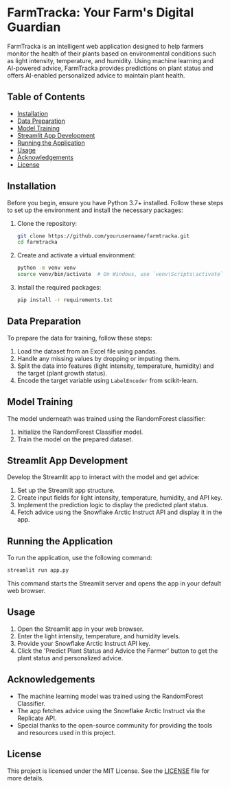 # FarmTracka: Your Farm's Digital Guardian

FarmTracka is an intelligent web application designed to help farmers monitor the health of their plants based on environmental conditions such as light intensity, temperature, and humidity. Using machine learning and AI-powered advice, FarmTracka provides predictions on plant status and offers AI-enabled personalized advice to maintain plant health.

## Table of Contents

- [Installation](#installation)
- [Data Preparation](#data-preparation)
- [Model Training](#model-training)
- [Streamlit App Development](#streamlit-app-development)
- [Running the Application](#running-the-application)
- [Usage](#usage)
- [Acknowledgements](#acknowledgements)
- [License](#license)

## Installation

Before you begin, ensure you have Python 3.7+ installed. Follow these steps to set up the environment and install the necessary packages:

1. Clone the repository:
    ```bash
    git clone https://github.com/yourusername/farmtracka.git
    cd farmtracka
    ```

2. Create and activate a virtual environment:
    ```bash
    python -m venv venv
    source venv/bin/activate  # On Windows, use `venv\Scripts\activate`
    ```

3. Install the required packages:
    ```bash
    pip install -r requirements.txt
    ```

## Data Preparation

To prepare the data for training, follow these steps:

1. Load the dataset from an Excel file using pandas.
2. Handle any missing values by dropping or imputing them.
3. Split the data into features (light intensity, temperature, humidity) and the target (plant growth status).
4. Encode the target variable using `LabelEncoder` from scikit-learn.

## Model Training

The model underneath was trained using the RandomForest classifier:

1. Initialize the RandomForest Classifier model.
2. Train the model on the prepared dataset.

## Streamlit App Development

Develop the Streamlit app to interact with the model and get advice:

1. Set up the Streamlit app structure.
2. Create input fields for light intensity, temperature, humidity, and API key.
3. Implement the prediction logic to display the predicted plant status.
4. Fetch advice using the Snowflake Arctic Instruct API and display it in the app.

## Running the Application

To run the application, use the following command:

```bash
streamlit run app.py
```

This command starts the Streamlit server and opens the app in your default web browser.

## Usage

1. Open the Streamlit app in your web browser.
2. Enter the light intensity, temperature, and humidity levels.
3. Provide your Snowflake Arctic Instruct API key.
4. Click the 'Predict Plant Status and Advice the Farmer' button to get the plant status and personalized advice.

## Acknowledgements

- The machine learning model was trained using the RandomForest Classifier.
- The app fetches advice using the Snowflake Arctic Instruct via the Replicate API.
- Special thanks to the open-source community for providing the tools and resources used in this project.

## License

This project is licensed under the MIT License. See the [LICENSE](https://opensource.org/license/mit) file for more details.
